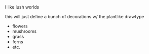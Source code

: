 I like lush worlds

this will just define a bunch of decorations w/ the plantlike drawtype

* flowers
* mushrooms
* grass
* ferns
* etc.

